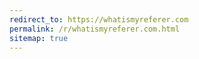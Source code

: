 ```yaml
---
redirect_to: https://whatismyreferer.com
permalink: /r/whatismyreferer.com.html
sitemap: true
---
```

